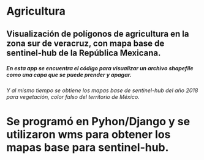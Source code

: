 # Agricultura

## Visualización de polígonos de agricultura en la zona sur de veracruz, con mapa base de sentinel-hub de la República Mexicana.

##### En esta app se encuentra el código para visualizar un archivo shapefile como una capa que se puede prender y apagar.

###### Y al mismo tiempo se obtiene los mapas base de sentinel-hub del año 2018 para vegetación, color falso del territorio de México.

Se programó en Pyhon/Django y se utilizaron wms para obtener los mapas base para sentinel-hub.
======

